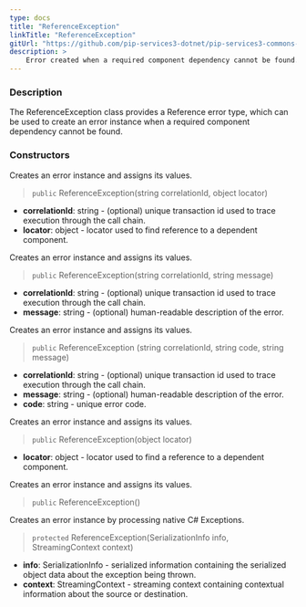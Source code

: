 ```yaml
---
type: docs
title: "ReferenceException"
linkTitle: "ReferenceException"
gitUrl: "https://github.com/pip-services3-dotnet/pip-services3-commons-dotnet"
description: >
    Error created when a required component dependency cannot be found.
---
```


### Description

The ReferenceException class provides a Reference error type, which can be used to create an error instance when a required component dependency cannot be found.

### Constructors
Creates an error instance and assigns its values.

> `public` ReferenceException(string correlationId, object locator)

- **correlationId**: string - (optional) unique transaction id used to trace execution through the call chain.
- **locator**: object - locator used to find reference to a dependent component.

Creates an error instance and assigns its values.
> `public` ReferenceException(string correlationId, string message)

- **correlationId**: string - (optional) unique transaction id used to trace execution through the call chain.
- **message**: string - (optional) human-readable description of the error.


Creates an error instance and assigns its values.
> `public` ReferenceException (string correlationId, string code, string message)

- **correlationId**: string - (optional) unique transaction id used to trace execution through the call chain.
- **message**: string - (optional) human-readable description of the error.
- **code**: string - unique error code.


Creates an error instance and assigns its values.
> `public` ReferenceException(object locator)

- **locator**: object - locator used to find a reference to a dependent component.


Creates an error instance and assigns its values.
> `public` ReferenceException()


Creates an error instance by processing native C# Exceptions.
> `protected` ReferenceException(SerializationInfo info, StreamingContext context)

- **info**: SerializationInfo -  serialized information containing the serialized object data about the exception being thrown.
- **context**: StreamingContext - streaming context containing contextual information about the source or destination.
